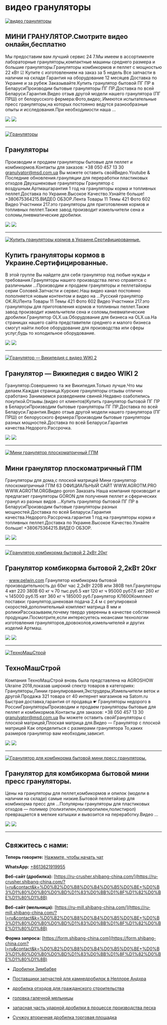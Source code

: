 # видео грануляторы

<a href="https://swt.shibang-china.com/?l=ru&img&k=%D0%B2%D0%B8%D0%B4%D0%B5%D0%BE+%D0%B3%D1%80%D0%B0%D0%BD%D1%83%D0%BB%D1%8F%D1%82%D0%BE%D1%80%D1%8B" target="_blank">![видео грануляторы](http://static.shibang-china.com/all-800x300/618.jpg)</a>

## МИНИ ГРАНУЛЯТОР.Смотрите видео онлайн,бесплатно
Мы предоставим вам лучший сервис 24 7.Мы имеем в ассортименте лабораторные грануляторы,компактные машины среднего размера и большие грануляторы.Грануляторы комбикормов и пеллет с мощностью 22 кВт ☑ Купите с изготовлением на заказ за 5 недель Все запчасти в наличии на складе Гарантия на оборудование 12 месяцев Доставка по Украине и за рубеж Заказывайте.Купить гранулятор бытовой ПГ ПР в БеларусиПроизводим бытовые грануляторы ПГ ПР.Доставка по всей Беларуси.Гарантия.Видео отзыв другой модели нашего гранулятора (ПГ ПРШ) от белорусского фермера:Фото,видео;.Имеются испытательные пресс грануляторы,на которых постоянно ведутся разнообразные опыты и исследования.При необходимости наша …


<a href="https://whatsapp.shibangsoft.com/WhatsApp.php" target="_blank" title="WhatsApp">![](http://static.shibang-china.com/icon/whatsapp.png)</a> <a href="https://swt.shibang-china.com/?l=ru&icon&k=%D0%B2%D0%B8%D0%B4%D0%B5%D0%BE+%D0%B3%D1%80%D0%B0%D0%BD%D1%83%D0%BB%D1%8F%D1%82%D0%BE%D1%80%D1%8B" target="_blank">![](http://static.shibang-china.com/icon/chat-ru.png)</a>

---

<a href="https://swt.shibang-china.com/?l=ru&img&k=%D0%B2%D0%B8%D0%B4%D0%B5%D0%BE+%D0%B3%D1%80%D0%B0%D0%BD%D1%83%D0%BB%D1%8F%D1%82%D0%BE%D1%80%D1%8B" target="_blank">![Грануляторы](http://static.shibang-china.com/all-800x300/521.jpg)</a>

## Грануляторы
Производим и продаем грануляторы бытовые для пеллет и комбикормов.Контакты для заказов: +38 050 457 13 30 granulyator@msd.com.ua Вы можете оставить свойВидео.Youtube &amp; Последние обновления.грануляции для переработки пластиковых отходов Двухшнековые грануляторы Гранулятор с воздушным.Артмашгарантия 1 год на грануляторы корма и топливных пеллет.Доставка по Украине.Высокое Качество.Узнайте больше! ‎+380675364215.ВИДЕО ОБЗОР.Лента Товары 11 Темы 421 Фото 602 Видео Участники 217.это грануляторы для приготовления кормов и топливных пеллет.Также завод производит измельчители сена и соломы,пневматические дробилки.


<a href="https://whatsapp.shibangsoft.com/WhatsApp.php" target="_blank" title="WhatsApp">![](http://static.shibang-china.com/icon/whatsapp.png)</a> <a href="https://swt.shibang-china.com/?l=ru&icon&k=%D0%B2%D0%B8%D0%B4%D0%B5%D0%BE+%D0%B3%D1%80%D0%B0%D0%BD%D1%83%D0%BB%D1%8F%D1%82%D0%BE%D1%80%D1%8B" target="_blank">![](http://static.shibang-china.com/icon/chat-ru.png)</a>

---

<a href="https://swt.shibang-china.com/?l=ru&img&k=%D0%B2%D0%B8%D0%B4%D0%B5%D0%BE+%D0%B3%D1%80%D0%B0%D0%BD%D1%83%D0%BB%D1%8F%D1%82%D0%BE%D1%80%D1%8B" target="_blank">![Купить грануляторы кормов в Украине.Сертифицированные.](http://static.shibang-china.com/all-800x300/326.jpg)</a>

## Купить грануляторы кормов в Украине.Сертифицированные.
В этой группе Вы найдете для себя гранулятор под любые нужды и требования.Грануляторы нашего производства легко справятся с различными …Производим и продаем грануляторы и пеллетайзеры серии Соловей.Запчасти и сервис.Наш видео канал постоянно пополняется новым контентом и видео на …Русский гранулятор OK.RUЛента Товары 11 Темы 421 Фото 602 Видео Участники 217.это грануляторы для приготовления кормов и топливных пеллет.Также завод производит измельчители сена и соломы,пневматические дробилки.Гранулятор OLX.ua.Оборудование для бизнеса на OLX.ua.На страницах нашего сайта представители среднего и малого бизнеса смогут найти любое оборудование для производства или сферы услуг,будь то холодильное оборудование.


<a href="https://whatsapp.shibangsoft.com/WhatsApp.php" target="_blank" title="WhatsApp">![](http://static.shibang-china.com/icon/whatsapp.png)</a> <a href="https://swt.shibang-china.com/?l=ru&icon&k=%D0%B2%D0%B8%D0%B4%D0%B5%D0%BE+%D0%B3%D1%80%D0%B0%D0%BD%D1%83%D0%BB%D1%8F%D1%82%D0%BE%D1%80%D1%8B" target="_blank">![](http://static.shibang-china.com/icon/chat-ru.png)</a>

---

<a href="https://swt.shibang-china.com/?l=ru&img&k=%D0%B2%D0%B8%D0%B4%D0%B5%D0%BE+%D0%B3%D1%80%D0%B0%D0%BD%D1%83%D0%BB%D1%8F%D1%82%D0%BE%D1%80%D1%8B" target="_blank">![Гранулятор — Википедия с видео WIKI 2](http://static.shibang-china.com/all-800x300/330.jpg)</a>

## Гранулятор — Википедия с видео WIKI 2
Гранулятор.Совершенно та же Википедия.Только лучше.Что мы делаем.Каждая страница.Курские грануляторы отзывы отлично сработано Занимаемся разведением свиней.Недавно озаботились покупкой.Отзывы.(видео от клиентов)Купить гранулятор бытовой ПГ ПР в БеларусиПроизводим бытовые грануляторы ПГ ПР.Доставка по всей Беларуси.Гарантия.Видео отзыв другой модели нашего гранулятора (ПГ ПРШ) от белорусского фермера:Производим бытовые грануляторы разных мощностей.Доставка по всей Беларуси.Гарантия качества.Недорого.Рассрочка.


<a href="https://whatsapp.shibangsoft.com/WhatsApp.php" target="_blank" title="WhatsApp">![](http://static.shibang-china.com/icon/whatsapp.png)</a> <a href="https://swt.shibang-china.com/?l=ru&icon&k=%D0%B2%D0%B8%D0%B4%D0%B5%D0%BE+%D0%B3%D1%80%D0%B0%D0%BD%D1%83%D0%BB%D1%8F%D1%82%D0%BE%D1%80%D1%8B" target="_blank">![](http://static.shibang-china.com/icon/chat-ru.png)</a>

---

<a href="https://swt.shibang-china.com/?l=ru&img&k=%D0%B2%D0%B8%D0%B4%D0%B5%D0%BE+%D0%B3%D1%80%D0%B0%D0%BD%D1%83%D0%BB%D1%8F%D1%82%D0%BE%D1%80%D1%8B" target="_blank">![Мини гранулятор плоскоматричный ГПМ](http://static.shibang-china.com/all-800x300/1181.jpg)</a>

## Мини гранулятор плоскоматричный ГПМ
Грануляторы для дома,с плоской матрицей Мини гранулятор плоскоматричный ГПМ 63 ОФИЦИАЛЬНЫЙ САЙТ WWW.AGROTM.PRO  WWW.AGROTM.ORGВидео goron Заказать Наша компания производит и предлагает грануляторы GORON для получения пеллет и сферических гранул из разных видов …Купить гранулятор бытовой ПГ ПР в БеларусиПроизводим бытовые грануляторы разных мощностей.Доставка по всей Беларуси.Гарантия качества.Недорого.Рассрочка.гарантия 1 год на грануляторы корма и топливных пеллет.Доставка по Украине.Высокое Качество.Узнайте больше! ‎+380675364215.ВИДЕО ОБЗОР.


<a href="https://whatsapp.shibangsoft.com/WhatsApp.php" target="_blank" title="WhatsApp">![](http://static.shibang-china.com/icon/whatsapp.png)</a> <a href="https://swt.shibang-china.com/?l=ru&icon&k=%D0%B2%D0%B8%D0%B4%D0%B5%D0%BE+%D0%B3%D1%80%D0%B0%D0%BD%D1%83%D0%BB%D1%8F%D1%82%D0%BE%D1%80%D1%8B" target="_blank">![](http://static.shibang-china.com/icon/chat-ru.png)</a>

---

<a href="https://swt.shibang-china.com/?l=ru&img&k=%D0%B2%D0%B8%D0%B4%D0%B5%D0%BE+%D0%B3%D1%80%D0%B0%D0%BD%D1%83%D0%BB%D1%8F%D1%82%D0%BE%D1%80%D1%8B" target="_blank">![Гранулятор комбикорма бытовой 2,2кВт 20кг](http://static.shibang-china.com/all-800x300/690.jpg)</a>

## Гранулятор комбикорма бытовой 2,2кВт 20кг
&nbsp;&#0183;&#32;www.pelwin.com Гранулятор комбикорма бытовой производительность до 60кг час 2,2кВт 220В или 380В тел.Грануляторы 4 квт 220 380В 60 кг ч 70 тыс.руб.5 квт 120 кг ч 95000 руб7,6 квт 260 кг ч 145000 руб.15 квт 360 кг ч 185000 руб.Гранулятор КЛ600Комплект поставки: гранулятор,шнековая подача 2,4 м с регулировкой скоростей,дополнительный комплект матрица 8 мм и роликиРассказываем,почему твердо уверенны в качестве собственной продукции.Посмотрите,если интересуетесь нюансами технологии изготовления грануляторов,дровоколов,измельчителей и других изделий Артмаш.


<a href="https://whatsapp.shibangsoft.com/WhatsApp.php" target="_blank" title="WhatsApp">![](http://static.shibang-china.com/icon/whatsapp.png)</a> <a href="https://swt.shibang-china.com/?l=ru&icon&k=%D0%B2%D0%B8%D0%B4%D0%B5%D0%BE+%D0%B3%D1%80%D0%B0%D0%BD%D1%83%D0%BB%D1%8F%D1%82%D0%BE%D1%80%D1%8B" target="_blank">![](http://static.shibang-china.com/icon/chat-ru.png)</a>

---

<a href="https://swt.shibang-china.com/?l=ru&img&k=%D0%B2%D0%B8%D0%B4%D0%B5%D0%BE+%D0%B3%D1%80%D0%B0%D0%BD%D1%83%D0%BB%D1%8F%D1%82%D0%BE%D1%80%D1%8B" target="_blank">![ТехноМашСтрой](http://static.shibang-china.com/all-800x300/700.jpg)</a>

## ТехноМашСтрой
Компания ТехноМашСтрой вновь была представлена на AGROSHOW Ukraine 2018,показав широкий спектр товаров в категориях: Грануляторы,Линии гранулирования,Экструдеры,Измельчители веток и другой.Продажа 321 товара от 40 интернет магазинов на Satom.ru Быстрая доставка,гарантия от продавца ☛ Грануляторы недорого в РоссииГрануляторыПроизводим и продаем грануляторы бытовые для пеллет и комбикормов.Контакты для заказов: +38 050 457 13 30 granulyator@msd.com.ua Вы можете оставить свойГрануляторы с плоской матрицей,Плоская матрица для.Видео — Гранулятор с плоской матрицей Как определиться с размерами гранулятора То,каких размеров гранулятор вам необходим,зависит.


<a href="https://whatsapp.shibangsoft.com/WhatsApp.php" target="_blank" title="WhatsApp">![](http://static.shibang-china.com/icon/whatsapp.png)</a> <a href="https://swt.shibang-china.com/?l=ru&icon&k=%D0%B2%D0%B8%D0%B4%D0%B5%D0%BE+%D0%B3%D1%80%D0%B0%D0%BD%D1%83%D0%BB%D1%8F%D1%82%D0%BE%D1%80%D1%8B" target="_blank">![](http://static.shibang-china.com/icon/chat-ru.png)</a>

---

<a href="https://swt.shibang-china.com/?l=ru&img&k=%D0%B2%D0%B8%D0%B4%D0%B5%D0%BE+%D0%B3%D1%80%D0%B0%D0%BD%D1%83%D0%BB%D1%8F%D1%82%D0%BE%D1%80%D1%8B" target="_blank">![Гранулятор для комбикорма бытовой мини пресс грануляторы.](http://static.shibang-china.com/all-800x300/618.jpg)</a>

## Гранулятор для комбикорма бытовой мини пресс грануляторы.
Цены на грануляторы для пеллет,комбикормов и опилок (модели в наличии на складе) самые низкие.Бытовой пеллетайзер для комбикорма пресс для …Популярны грануляторы для пластиковых отходов — полимер (полиэтилен,полипропилен,полистирол) превращается в мелкие катышки и вывозится на переработку.Видео …

<a href="https://whatsapp.shibangsoft.com/WhatsApp.php" target="_blank" title="WhatsApp">![](http://static.shibang-china.com/icon/whatsapp.png)</a> <a href="https://swt.shibang-china.com/?l=ru&icon&k=%D0%B2%D0%B8%D0%B4%D0%B5%D0%BE+%D0%B3%D1%80%D0%B0%D0%BD%D1%83%D0%BB%D1%8F%D1%82%D0%BE%D1%80%D1%8B" target="_blank">![](http://static.shibang-china.com/icon/chat-ru.png)</a>

---
## Свяжитесь с нами:

**Теперь говорите:** [Нажмите, чтобы начать чат](https://swt.shibang-china.com?l=ru&contact&k=%D0%B2%D0%B8%D0%B4%D0%B5%D0%BE+%D0%B3%D1%80%D0%B0%D0%BD%D1%83%D0%BB%D1%8F%D1%82%D0%BE%D1%80%D1%8B)

**WhatsApp:**  [+8613621919955](https://whatsapp.shibangsoft.com/WhatsApp.php)

**Веб-сайт (дробилка):** [https://ru-crusher.shibang-china.com/](https://ru-crusher.shibang-china.com/?l=ru&contact&k=%D0%B2%D0%B8%D0%B4%D0%B5%D0%BE+%D0%B3%D1%80%D0%B0%D0%BD%D1%83%D0%BB%D1%8F%D1%82%D0%BE%D1%80%D1%8B)

**Веб-сайт (мельница):** [https://ru-mill.shibang-china.com/](https://ru-mill.shibang-china.com/?l=ru&contact&k=%D0%B2%D0%B8%D0%B4%D0%B5%D0%BE+%D0%B3%D1%80%D0%B0%D0%BD%D1%83%D0%BB%D1%8F%D1%82%D0%BE%D1%80%D1%8B)

**Форма запроса:** [https://form.shibang-china.com](https://form.shibang-china.com?l=ru&contact&k=%D0%B2%D0%B8%D0%B4%D0%B5%D0%BE+%D0%B3%D1%80%D0%B0%D0%BD%D1%83%D0%BB%D1%8F%D1%82%D0%BE%D1%80%D1%8B)

* [Дробилки Зимбабве](../123/%D0%94%D1%80%D0%BE%D0%B1%D0%B8%D0%BB%D0%BA%D0%B8%20%D0%97%D0%B8%D0%BC%D0%B1%D0%B0%D0%B1%D0%B2%D0%B5.md)

* [Поставщики запчастей для камнедробилок в Неллоре Андхра](../124/%D0%9F%D0%BE%D1%81%D1%82%D0%B0%D0%B2%D1%89%D0%B8%D0%BA%D0%B8%20%D0%B7%D0%B0%D0%BF%D1%87%D0%B0%D1%81%D1%82%D0%B5%D0%B9%20%D0%B4%D0%BB%D1%8F%20%D0%BA%D0%B0%D0%BC%D0%BD%D0%B5%D0%B4%D1%80%D0%BE%D0%B1%D0%B8%D0%BB%D0%BE%D0%BA%20%D0%B2%20%D0%9D%D0%B5%D0%BB%D0%BB%D0%BE%D1%80%D0%B5%20%D0%90%D0%BD%D0%B4%D1%85%D1%80%D0%B0.md)

* [дробилка отходов для гражданского строительства](../123/%D0%B4%D1%80%D0%BE%D0%B1%D0%B8%D0%BB%D0%BA%D0%B0%20%D0%BE%D1%82%D1%85%D0%BE%D0%B4%D0%BE%D0%B2%20%D0%B4%D0%BB%D1%8F%20%D0%B3%D1%80%D0%B0%D0%B6%D0%B4%D0%B0%D0%BD%D1%81%D0%BA%D0%BE%D0%B3%D0%BE%20%D1%81%D1%82%D1%80%D0%BE%D0%B8%D1%82%D0%B5%D0%BB%D1%8C%D1%81%D1%82%D0%B2%D0%B0.md)

* [головка галечной мельницы](../122/%D0%B3%D0%BE%D0%BB%D0%BE%D0%B2%D0%BA%D0%B0%20%D0%B3%D0%B0%D0%BB%D0%B5%D1%87%D0%BD%D0%BE%D0%B9%20%D0%BC%D0%B5%D0%BB%D1%8C%D0%BD%D0%B8%D1%86%D1%8B.md)

* [запасная часть ударной дробилки в процессе производства песка](../125/%D0%B7%D0%B0%D0%BF%D0%B0%D1%81%D0%BD%D0%B0%D1%8F%20%D1%87%D0%B0%D1%81%D1%82%D1%8C%20%D1%83%D0%B4%D0%B0%D1%80%D0%BD%D0%BE%D0%B9%20%D0%B4%D1%80%D0%BE%D0%B1%D0%B8%D0%BB%D0%BA%D0%B8%20%D0%B2%20%D0%BF%D1%80%D0%BE%D1%86%D0%B5%D1%81%D1%81%D0%B5%20%D0%BF%D1%80%D0%BE%D0%B8%D0%B7%D0%B2%D0%BE%D0%B4%D1%81%D1%82%D0%B2%D0%B0%20%D0%BF%D0%B5%D1%81%D0%BA%D0%B0.md)

* [Сучжоу вторичная дробилка торговая площадка](../124/%D0%A1%D1%83%D1%87%D0%B6%D0%BE%D1%83%20%D0%B2%D1%82%D0%BE%D1%80%D0%B8%D1%87%D0%BD%D0%B0%D1%8F%20%D0%B4%D1%80%D0%BE%D0%B1%D0%B8%D0%BB%D0%BA%D0%B0%20%D1%82%D0%BE%D1%80%D0%B3%D0%BE%D0%B2%D0%B0%D1%8F%20%D0%BF%D0%BB%D0%BE%D1%89%D0%B0%D0%B4%D0%BA%D0%B0.md)